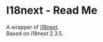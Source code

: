 # I18next - Read Me
A wrapper of [i18next](https://github.com/i18next/i18next.git).  
Based on i18next 2.3.5.  

